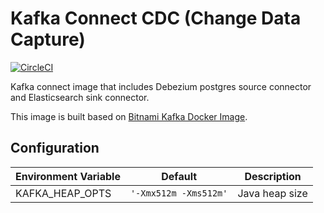# Kafka Connect CDC (Change Data Capture)

[![CircleCI](https://circleci.com/gh/rivernews/kafka-connectors-cdc.svg?style=shield)](https://circleci.com/gh/rivernews/kafka-connectors-cdc)

Kafka connect image that includes Debezium postgres source connector and Elasticsearch sink connector.

This image is built based on [Bitnami Kafka Docker Image](https://hub.docker.com/r/bitnami/kafka).

## Configuration

| Environment Variable | Default | Description |
| -------------------  | ------- | ----------- |
| KAFKA_HEAP_OPTS | `'-Xmx512m -Xms512m'` | Java heap size |